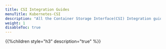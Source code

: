 ```yaml
---
title: CSI Integration Guides
menuTitle: Kubernetes-CSI
description: "All the Container Storage Interface(CSI) Integration guides for different SODA CSI solutions"
weight: 1
disableToc: true
---
```


{{%children style="h3" description="true" %}}  


